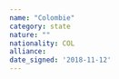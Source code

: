 ```yaml
---
name: "Colombie"
category: state
nature: ""
nationality: COL
alliance: 
date_signed: '2018-11-12'
---
```

    